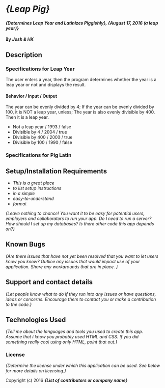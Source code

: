 # _{Leap Pig}_

#### _{Determines Leap Year and Latinizes Piggishly}, {August 17, 2016 (a leap year)}_

#### By _**Josh & HK**_

## Description

### Specifications for Leap Year

The user enters a year, then the program determines whether the year is a leap year or not and displays the result.

#### Behavior / Input / Output

The year can be evenly divided by 4;
If the year can be evenly divided by 100, it is NOT a leap year, unless;
The year is also evenly divisible by 400. Then it is a leap year.

* Not a leap year / 1993 / false
* Divisible by 4 / 2004 / true
* Divisible by 400 / 2000 / true
* Divisible by 100 / 1990 / false

### Specifications for Pig Latin


## Setup/Installation Requirements

* _This is a great place_
* _to list setup instructions_
* _in a simple_
* _easy-to-understand_
* _format_

_{Leave nothing to chance! You want it to be easy for potential users, employers and collaborators to run your app. Do I need to run a server? How should I set up my databases? Is there other code this app depends on?}_

## Known Bugs

_{Are there issues that have not yet been resolved that you want to let users know you know?  Outline any issues that would impact use of your application.  Share any workarounds that are in place. }_

## Support and contact details

_{Let people know what to do if they run into any issues or have questions, ideas or concerns.  Encourage them to contact you or make a contribution to the code.}_

## Technologies Used

_{Tell me about the languages and tools you used to create this app. Assume that I know you probably used HTML and CSS. If you did something really cool using only HTML, point that out.}_

### License

*{Determine the license under which this application can be used.  See below for more details on licensing.}*

Copyright (c) 2016 **_{List of contributors or company name}_**
